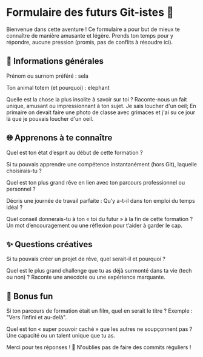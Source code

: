 # Formulaire des futurs Git-istes 🤖

Bienvenue dans cette aventure ! Ce formulaire a pour but de mieux te connaître de manière amusante et légère. Prends ton temps pour y répondre, aucune pression (promis, pas de conflits à résoudre ici).

## 📝 Informations générales

Prénom ou surnom préféré : sela

Ton animal totem (et pourquoi) : elephant

Quelle est la chose la plus insolite à savoir sur toi ? Raconte-nous un fait unique, amusant ou impressionnant à ton sujet. Je sais loucher d'un oeil; En primaire on devait faire une photo de classe avec grimaces et j'ai su ce jour là que je pouvais loucher d'un oeil.

## 🌐 Apprenons à te connaître

Quel est ton état d’esprit au début de cette formation ?

Si tu pouvais apprendre une compétence instantanément (hors Git), laquelle choisirais-tu ?

Quel est ton plus grand rêve en lien avec ton parcours professionnel ou personnel ?

Décris une journée de travail parfaite : Qu’y a-t-il dans ton emploi du temps idéal ?

Quel conseil donnerais-tu à ton « toi du futur » à la fin de cette formation ? Un mot d’encouragement ou une réflexion pour t’aider à garder le cap.

## ✨ Questions créatives

Si tu pouvais créer un projet de rêve, quel serait-il et pourquoi ?

Quel est le plus grand challenge que tu as déjà surmonté dans ta vie (tech ou non) ? Raconte une anecdote ou une expérience marquante.

## 🎨 Bonus fun

Si ton parcours de formation était un film, quel en serait le titre ? Exemple : "Vers l’infini et au-delà".

Quel est ton « super pouvoir caché » que les autres ne soupçonnent pas ? Une capacité ou un talent unique que tu as.

Merci pour tes réponses ! 🚀 N'oublies pas de faire des commits réguliers ! 

